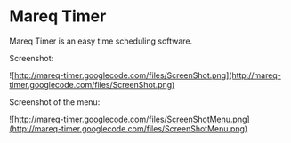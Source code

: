 # Mareq Timer #
Mareq Timer is an easy time scheduling software.

Screenshot:

![http://mareq-timer.googlecode.com/files/ScreenShot.png](http://mareq-timer.googlecode.com/files/ScreenShot.png)

Screenshot of the menu:

![http://mareq-timer.googlecode.com/files/ScreenShotMenu.png](http://mareq-timer.googlecode.com/files/ScreenShotMenu.png)